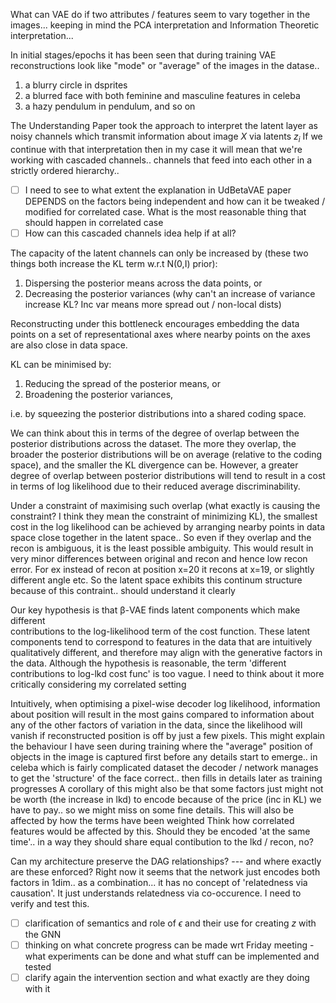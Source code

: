 What can VAE do if two attributes / features seem to vary together in the images... keeping in mind the PCA interpretation and Information Theoretic interpretation...

In initial stages/epochs it has been seen that during training VAE reconstructions look like "mode" or "average" of the images in the datase..
1. a blurry circle in dsprites
2. a blurred face with both feminine and masculine features in celeba
3. a hazy pendulum in pendulum, and so on

The Understanding Paper took the approach to interpret the latent layer as noisy channels which transmit information about image $X$ via latents $z_i$
If we continue with that interpretation then in my case it will mean that we're working with cascaded channels.. channels that feed into each other in a strictly ordered hierarchy..

- [ ] I need to see to what extent the explanation in UdBetaVAE paper DEPENDS on the factors being independent and how can it be tweaked / modified for correlated case. What is the most reasonable thing that should happen in correlated case
- [ ] How can this cascaded channels idea help if at all?

The capacity of the latent channels can only be increased by (these two things both increase the KL term w.r.t N(0,I) prior):
1. Dispersing the posterior means across the data points, or
2. Decreasing the posterior variances (why can't an increase of variance increase KL? Inc var means more spread out / non-local dists)

Reconstructing under this bottleneck encourages embedding the data points on a set of representational axes where nearby points on the axes are also close in data space.

KL can be minimised by:
1. Reducing the spread of the posterior means, or 
2. Broadening the posterior variances, 

i.e. by squeezing the posterior distributions into a shared coding space.


We can think about this in terms of the degree of overlap between the posterior distributions across the dataset. The more they overlap, the broader the posterior distributions will be on average (relative to the coding space), and the smaller the KL divergence can be. 
However, a greater degree  of overlap between posterior distributions will tend to result in a cost in terms of log likelihood due to their reduced average discriminability.

Under a constraint of maximising such overlap (<span class="remark">what exactly is causing the constraint? I think they mean the constraint of minimizing KL</span>), the smallest cost in the log likelihood can be achieved by arranging nearby points in data space close together in the latent space.. So even if they overlap and the recon is ambiguous, it is the least possible ambiguity. This would result in very minor differences between original and recon and hence low recon error. For ex instead of recon at position x=20 it recons at x=19, or slightly different angle etc. <span class="remark">So the latent space exhibits this continum structure because of this contraint.. should understand it clearly</span>

Our key hypothesis is that β-VAE finds latent components which make different  
contributions to the log-likelihood term of the cost function. These latent components tend to correspond to features in the data that are intuitively qualitatively different, and therefore may align with the generative factors in the data. <span class="remark">Although the hypothesis is reasonable, the term 'different contributions to log-lkd cost func' is too vague. I need to think about it more critically considering my correlated setting</span>

Intuitively, when optimising a pixel-wise decoder log likelihood, information about position will result in the most gains compared to information about any of the other factors of variation in the data, since the likelihood will vanish if reconstructed position is off by just a few pixels. <span class="remark">This might explain the behaviour I have seen during training where the "average" position of objects in the image is captured first before any details start to emerge.. in celeba which is fairly complicated dataset the decoder / network manages to get the 'structure' of the face correct.. then fills in details later as training progresses</span>
<span class="remark">A corollary of this might also be that some factors just might not be worth (the increase in lkd) to encode because of the price (inc in KL) we have to pay.. so we might miss on some fine details. This will also be affected by how the terms have been weighted</span>
<span class="remark">Think how correlated features would be affected by this. Should they be encoded 'at the same time'.. in a way they should share equal contibution to the lkd / recon, no?</span>


Can my architecture preserve the DAG relationships? --- and where exactly are these enforced?
Right now it seems that the network just encodes both factors in 1dim.. as a combination... it has no concept of 'relatedness via causation'. It just understands relatedness via co-occurence. I need to verify and test this.

- [ ] clarification of semantics and role of $\epsilon$ and their use for creating $z$ with the GNN
- [ ] thinking on what concrete progress can be made wrt Friday meeting - what experiments can be done and what stuff can be implemented and tested
- [ ] clarify again the intervention section and what exactly are they doing with it